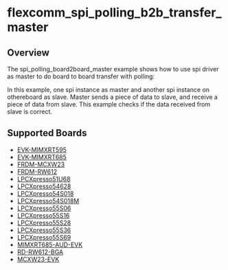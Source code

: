 # flexcomm_spi_polling_b2b_transfer_master

## Overview
The spi_polling_board2board_master example shows how to use spi driver as master to do board to board transfer with 
polling:

In this example, one spi instance as master and another spi instance on othereboard as slave. Master sends a piece of
data to slave, and receive a piece of data from slave. This example checks if the data received from slave is correct.

## Supported Boards
- [EVK-MIMXRT595](../../../../../_boards/evkmimxrt595/driver_examples/spi/polling_b2b_transfer/master/example_board_readme.md)
- [EVK-MIMXRT685](../../../../../_boards/evkmimxrt685/driver_examples/spi/polling_b2b_transfer/master/example_board_readme.md)
- [FRDM-MCXW23](../../../../../_boards/frdmmcxw23/driver_examples/spi/polling_b2b_transfer/master/example_board_readme.md)
- [FRDM-RW612](../../../../../_boards/frdmrw612/driver_examples/spi/polling_b2b_transfer/master/example_board_readme.md)
- [LPCXpresso51U68](../../../../../_boards/lpcxpresso51u68/driver_examples/spi/polling_b2b_transfer/master/example_board_readme.md)
- [LPCXpresso54628](../../../../../_boards/lpcxpresso54628/driver_examples/spi/polling_b2b_transfer/master/example_board_readme.md)
- [LPCXpresso54S018](../../../../../_boards/lpcxpresso54s018/driver_examples/spi/polling_b2b_transfer/master/example_board_readme.md)
- [LPCXpresso54S018M](../../../../../_boards/lpcxpresso54s018m/driver_examples/spi/polling_b2b_transfer/master/example_board_readme.md)
- [LPCXpresso55S06](../../../../../_boards/lpcxpresso55s06/driver_examples/spi/polling_b2b_transfer/master/example_board_readme.md)
- [LPCXpresso55S16](../../../../../_boards/lpcxpresso55s16/driver_examples/spi/polling_b2b_transfer/master/example_board_readme.md)
- [LPCXpresso55S28](../../../../../_boards/lpcxpresso55s28/driver_examples/spi/polling_b2b_transfer/master/example_board_readme.md)
- [LPCXpresso55S36](../../../../../_boards/lpcxpresso55s36/driver_examples/spi/polling_b2b_transfer/master/example_board_readme.md)
- [LPCXpresso55S69](../../../../../_boards/lpcxpresso55s69/driver_examples/spi/polling_b2b_transfer/master/example_board_readme.md)
- [MIMXRT685-AUD-EVK](../../../../../_boards/mimxrt685audevk/driver_examples/spi/polling_b2b_transfer/master/example_board_readme.md)
- [RD-RW612-BGA](../../../../../_boards/rdrw612bga/driver_examples/spi/polling_b2b_transfer/master/example_board_readme.md)
- [MCXW23-EVK](../../../../../_boards/mcxw23evk/driver_examples/spi/polling_b2b_transfer/master/example_board_readme.md)
